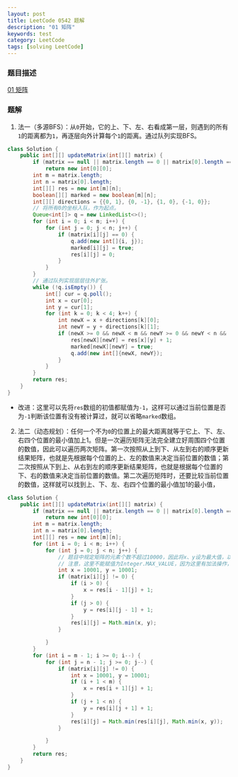 ```yaml
---
layout: post
title: LeetCode 0542 题解
description: "01 矩阵"
keywords: test
category: LeetCode
tags: [solving LeetCode]
---
```


### 题目描述
[01 矩阵](https://leetcode-cn.com/problems/01-matrix/)

### 题解
1. 法一（多源BFS）：从`0`开始，它的上、下、左、右看成第一层，则遇到的所有`1`的距离都为`1`，再逐层向外计算每个`1`的距离。通过队列实现BFS。
```java
class Solution {
    public int[][] updateMatrix(int[][] matrix) {
        if (matrix == null || matrix.length == 0 || matrix[0].length == 0)
            return new int[0][0];
        int m = matrix.length;
        int n = matrix[0].length;
        int[][] res = new int[m][n];
        boolean[][] marked = new boolean[m][n];
        int[][] directions = {{0, 1}, {0, -1}, {1, 0}, {-1, 0}};
        // 将所有0的坐标入队，作为起点。
        Queue<int[]> q = new LinkedList<>();
        for (int i = 0; i < m; i++) {
            for (int j = 0; j < n; j++) {
                if (matrix[i][j] == 0) {
                    q.add(new int[]{i, j});
                    marked[i][j] = true;
                    res[i][j] = 0;
                }
            }
        }
        // 通过队列实现层层往外扩张。
        while (!q.isEmpty()) {
            int[] cur = q.poll();
            int x = cur[0];
            int y = cur[1];
            for (int k = 0; k < 4; k++) {
                int newX = x + directions[k][0];
                int newY = y + directions[k][1];
                if (newX >= 0 && newX < m && newY >= 0 && newY < n && !marked[newX][newY]) {
                    res[newX][newY] = res[x][y] + 1;
                    marked[newX][newY] = true;
                    q.add(new int[]{newX, newY});
                }
            }
        }
        return res;
    }
}
```
* 改进：这里可以先将`res`数组的初值都赋值为`-1`，这样可以通过当前位置是否为`-1`判断该位置有没有被计算过，就可以省略`marked`数组。
2. 法二（动态规划）：任何一个不为`0`的位置上的最大距离就等于它上、下、左、右四个位置的最小值加上1。但是一次遍历矩阵无法完全建立好周围四个位置的数值，因此可以遍历两次矩阵。第一次按照从上到下、从左到右的顺序更新结果矩阵，也就是先根据每个位置的上、左的数值来决定当前位置的数值；第二次按照从下到上、从右到左的顺序更新结果矩阵，也就是根据每个位置的下、右的数值来决定当前位置的数值。第二次遍历矩阵时，还要比较当前位置的数值，这样就可以找到上、下、左、右四个位置的最小值加1的最小值，
```java
class Solution {
    public int[][] updateMatrix(int[][] matrix) {
        if (matrix == null || matrix.length == 0 || matrix[0].length == 0)
            return new int[0][0];
        int m = matrix.length;
        int n = matrix[0].length;
        int[][] res = new int[m][n];
        for (int i = 0; i < m; i++) {
            for (int j = 0; j < n; j++) {
                // 题目中规定矩阵的元素个数不超过10000，因此将x、y设为最大值，以便于后面取较小值。
                // 注意，这里不能赋值为Integer.MAX_VALUE，因为这里有加法操作，会发生溢出。
                int x = 10001, y = 10001;
                if (matrix[i][j] != 0) {
                    if (i > 0) {
                        x = res[i - 1][j] + 1;
                    }
                    if (j > 0) {
                        y = res[i][j - 1] + 1;
                    }
                    res[i][j] = Math.min(x, y);
                }

            }
        }
        for (int i = m - 1; i >= 0; i--) {
            for (int j = n - 1; j >= 0; j--) {
                if (matrix[i][j] != 0) {
                    int x = 10001, y = 10001;
                    if (i + 1 < m) {
                        x = res[i + 1][j] + 1;
                    }
                    if (j + 1 < n) {
                        y = res[i][j + 1] + 1;
                    }
                    res[i][j] = Math.min(res[i][j], Math.min(x, y));
                }

            }
        }
        return res;
    }
}
```